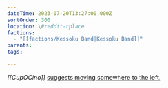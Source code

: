 ```yaml
---
dateTime: 2023-07-20T13:27:00.000Z
sortOrder: 300
location: \#reddit-rplace
factions:
  - "[[factions/Kessoku Band|Kessoku Band]]"
parents: 
tags: 

---
```

*[[CupOCino]]* [suggests moving somewhere to the left.](discord://discord.com/channels/1093664259273130084/1131230952119615600/1131578102800191608)
